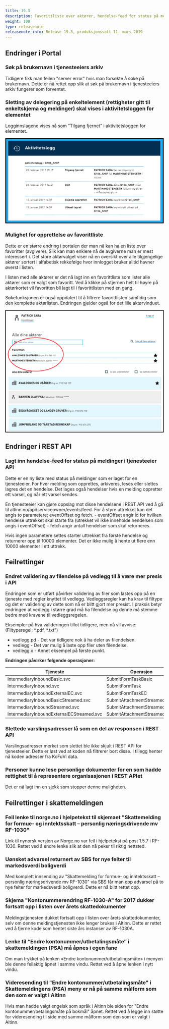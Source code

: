 ```yaml
---
title: 19.3
description: Favorittliste over aktører, hendelse-feed for status på meldinger, mindre endringer, feilrettinger i skattemeldingen og andre feilrettinger
weight: 100
type: releasenote
releasenote_info: Release 19.3, produksjonssatt 11. mars 2019
---
```


## Endringer i Portal

### Søk på brukernavn i tjenesteeiers arkiv

Tidligere fikk man feilen "server error" hvis man forsøkte å søke på brukernavn.
Dette er nå rettet opp slik at søk på brukernavn i tjenesteeiers arkiv fungerer som forventet.

### Sletting av delegering på enkeltelement (rettigheter gitt til enkeltskjema og meldinger) skal vises i aktivitetsloggen for elementet

Logginnslagene vises nå som “Tilgang fjernet” i aktivitetsloggen for elementet.

![Eksempel på aktivitetslogg](delegert.png "Aktivitetslogg")

### Mulighet for opprettelse av favorittliste

Dette er en større endring i portalen der man nå kan ha en liste over favoritter (avgivere). Slik kan man enklere nå de avgiverne man er mest interessert i.
Det store aktørvalget viser nå en oversikt over alle tilgjengelige aktører sortert i alfabetisk rekkefølge hvor innlogget bruker alltid havner øverst i listen.

I listen med alle aktører er det nå lagt inn en favorittliste som lister alle aktører som er valgt som favoritt.
Ved å klikke på stjernen helt til høyre på aktørkortet vil favoritten bli lagt til i favorittlisten med en gang.

Søkefunksjonen er også oppdatert til å filtrere favorittlisten samtidig som den komplette aktørlisten.
Endringen gjelder også for det lille aktørvinduet.

![Stort aktørvalg med det nye favorittfeltet](favoritter.png "Stort aktørvalg med det nye favorittfeltet")

## Endringer i REST API

### Lagt inn hendelse-feed for status på meldinger i tjenesteeier API

Dette er en ny liste med status på meldinger som er laget for en tjenesteeier.
For hver melding som opprettes, arkiveres, leses eller slettes lagres det en hendelse.
Det lages også hendelser hvis en melding oppretter ett varsel, og når ett varsel sendes.

En tjenesteeier kan gjøre oppslag mot disse hendelsene i REST API ved å gå til altinn.no/api/serviceowner/events/feed.
For å styre uttrekket kan det angis to parametere; eventOffset og fetch. - eventOffset angir id for hvilken
hendelse uttrekket skal starte fra (utrekket vil ikke inneholde hendelsen som angis i eventOffset) - fetch angir antall hendelser som skal returneres.

Hvis ingen parametere settes starter uttrekket fra første hendelse og returnerer opp til 10000 elementer.
Det er ikke mulig å hente ut flere enn 10000 elementer i ett uttrekk.

## Feilrettinger

### Endret validering av filendelse på vedlegg til å være mer presis i API

Endringen som er utført påvirker validering av filer som lastes opp på en tjeneste med regler knyttet til vedlegg. Vedleggsregler kan ha krav til filtype og det er validering av dette som nå er blitt gjort mer presist. I praksis betyr endringen at vedlegg i større grad må ha filendelse og denne må stemme bedre med kravene til vedleggsregelen.

Eksempler på hva valideringen tillot tidligere, men nå vil avvise:
(Filtyperegel: *.pdf, *.txt")

- vedlegg.pd - Det var tidligere nok å ha deler av filendelsen.
- vedlegg - Det var mulig å laste opp filer uten filendelse.
- vedlegg.x - Annet eksempel på første punkt.

**Endringen påvirker følgende operasjoner:**

| Tjeneste                                  | Operasjon                     |
| ----------------------------------------- | ----------------------------- |
| IntermediaryInboundBasic.svc              | SubmitFormTaskBasic           |
| IntermediaryInbound.svc                   | SubmitFormTask                |
| IntermediaryInboundExternalEC.svc         | SubmitFormTaskEC              |
| IntermediaryInboundBasicStreamed.svc      | SubmitAttachmentStreamedBasic |
| IntermediaryInboundStreamed.svc           | SubmitAttachmentStreamed      |
| IntermediaryInboundExternalECStreamed.svc | SubmitAttachmentStreamedEC    |

### Slettede varslingsadresser lå som en del av responsen i REST API

Varslingsadresser merket som slettet ble ikke skjult i REST API for tjenesteeier. Dette er løst ved at koden nå filtrerer bort disse. I tillegg henter nå koden adresser fra KoFuVi data.

### Personer kunne lese personlige dokumenter for en som hadde rettighet til å representere organisasjonen i REST APIet

Det er nå lagt inn en sjekk som stopper denne muligheten.

## Feilrettinger i skattemeldingen

### Feil lenke til norge.no i hjelpetekst til skjemaet "Skattemelding for formue- og inntektsskatt – personlig næringsdrivende mv RF-1030"

Link til nynorsk versjon av Norge.no var feil i hjelpetekst på post 1.5.7 i RF-1030.
Rettet ved å endre lenke slik at den nå peker til riktig nettsted.

### Uønsket advarsel returnert av SBS for nye felter til markedsverdi boligverdi

Med komplett innsending av "Skattemelding for formue- og inntektsskatt – personlig næringsdrivende mv RF-1030" via SBS får man opp advarsel på to nye felter for markedsverdi boligverdi. Dette er nå blitt rettet opp.

### Skjema "Kontonummerendring RF-1030-A" for 2017 dukker fortsatt opp i listen over årets skattedokumenter

Meldingstjenesten dukket fortsatt opp i listen over årets skattedokumenter, selv om denne meldingstjenesten ikke lenger brukes i Altinn.
Dette er rettet ved å fjerne kode som hentet siste års instanser av RF-1030A.

### Lenke til “Endre kontonummer/utbetalingsmåte” i skattemeldingen (PSA) må åpnes i egen fane

Om man trykket på lenken «Endre kontonummer/utbetalingsmåte» i menyen ble denne feilaktig åpnet i samme vindu.
Rettet ved å åpne lenken i nytt vindu.

### Videresending til "Endre kontonummer/utbetalingsmåte" i Skattemeldingens (PSA) meny er nå på samme målform som den som er valgt i Altinn

Hvis man hadde valgt engelsk som språk i Altinn ble siden for "Endre kontonummer/betalingsmåte på bokmål" åpnet.
Rettet ved å legge inn støtte for videresending til side med samme målform som den som er valgt i Altinn.